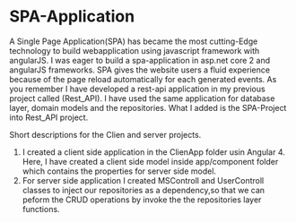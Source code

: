 # SPA-Application
A Single Page Application(SPA) has became the most cutting-Edge technology to build webapplication using javascript framework with angularJS. I was eager to build a spa-application in asp.net core 2 and angularJS frameworks. SPA gives the website users a fluid experience because of the page reload automatically for each generated events.
As you remember I have developed a rest-api application in my previous project called (Rest_API). I have used the same application for database layer, domain models and the repositories. What I added is the SPA-Project into Rest_API project.

Short descriptions for the Clien and server projects.
1. I created a client side application in the ClienApp folder usin Angular 4. Here, I have created a client side model inside app/component folder which contains the properties for server side model.
2. For server side application I created MSControll and UserControll classes to inject our repositories as a dependency,so that we can peform the CRUD operations by invoke the the repositories layer functions.






 
     

